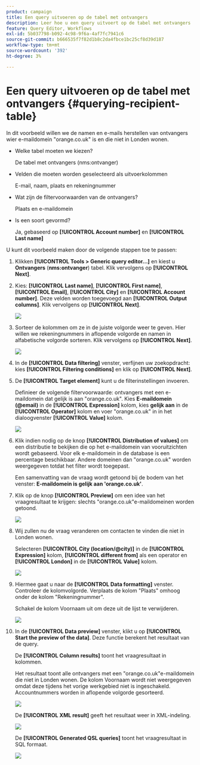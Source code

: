 ```yaml
---
product: campaign
title: Een query uitvoeren op de tabel met ontvangers
description: Leer hoe u een query uitvoert op de tabel met ontvangers
feature: Query Editor, Workflows
exl-id: 5b037798-b092-4c98-9f6a-4af7fc7941c6
source-git-commit: b666535f7f82d1b8c2da4fbce1bc25cf8d39d187
workflow-type: tm+mt
source-wordcount: '392'
ht-degree: 3%

---
```


# Een query uitvoeren op de tabel met ontvangers {#querying-recipient-table}



In dit voorbeeld willen we de namen en e-mails herstellen van ontvangers wier e-maildomein &quot;orange.co.uk&quot; is en die niet in Londen wonen.

* Welke tabel moeten we kiezen?

  De tabel met ontvangers (nms:ontvanger)

* Velden die moeten worden geselecteerd als uitvoerkolommen

  E-mail, naam, plaats en rekeningnummer

* Wat zijn de filtervoorwaarden van de ontvangers?

  Plaats en e-maildomein

* Is een soort gevormd?

  Ja, gebaseerd op **[!UICONTROL Account number]** en **[!UICONTROL Last name]**

U kunt dit voorbeeld maken door de volgende stappen toe te passen:

1. Klikken **[!UICONTROL Tools > Generic query editor...]** en kiest u **Ontvangers** (**nms:ontvanger**) tabel. Klik vervolgens op **[!UICONTROL Next]**.
1. Kies: **[!UICONTROL Last name]**, **[!UICONTROL First name]**, **[!UICONTROL Email]**, **[!UICONTROL City]** en **[!UICONTROL Account number]**. Deze velden worden toegevoegd aan **[!UICONTROL Output columns]**. Klik vervolgens op **[!UICONTROL Next]**.

   ![](assets/query_editor_03.png)

1. Sorteer de kolommen om ze in de juiste volgorde weer te geven. Hier willen we rekeningnummers in aflopende volgorde en namen in alfabetische volgorde sorteren. Klik vervolgens op **[!UICONTROL Next]**.

   ![](assets/query_editor_04.png)

1. In de **[!UICONTROL Data filtering]** venster, verfijnen uw zoekopdracht: kies **[!UICONTROL Filtering conditions]** en klik op **[!UICONTROL Next]**.
1. De **[!UICONTROL Target element]** kunt u de filterinstellingen invoeren.

   Definieer de volgende filtervoorwaarde: ontvangers met een e-maildomein dat gelijk is aan &quot;orange.co.uk&quot;. Kies **E-maildomein (@email)** in de **[!UICONTROL Expression]** kolom, kies **gelijk aan** in de **[!UICONTROL Operator]** kolom en voer &quot;orange.co.uk&quot; in in het dialoogvenster **[!UICONTROL Value]** kolom.

   ![](assets/query_editor_05.png)

1. Klik indien nodig op de knop **[!UICONTROL Distribution of values]** om een distributie te bekijken die op het e-maildomein van vooruitzichten wordt gebaseerd. Voor elk e-maildomein in de database is een percentage beschikbaar. Andere domeinen dan &quot;orange.co.uk&quot; worden weergegeven totdat het filter wordt toegepast.

   Een samenvatting van de vraag wordt getoond bij de bodem van het venster: **E-maildomein is gelijk aan &#39;orange.co.uk&#39;**.

1. Klik op de knop **[!UICONTROL Preview]** om een idee van het vraagresultaat te krijgen: slechts &quot;orange.co.uk&quot;e-maildomeinen worden getoond.

   ![](assets/query_editor_nveau_17.png)

1. Wij zullen nu de vraag veranderen om contacten te vinden die niet in Londen wonen.

   Selecteren **[!UICONTROL City (location/@city)]** in de **[!UICONTROL Expression]** kolom, **[!UICONTROL different from]** als een operator en **[!UICONTROL London]** in de **[!UICONTROL Value]** kolom.

   ![](assets/query_editor_08.png)

1. Hiermee gaat u naar de **[!UICONTROL Data formatting]** venster. Controleer de kolomvolgorde. Verplaats de kolom &quot;Plaats&quot; omhoog onder de kolom &quot;Rekeningnummer&quot;.

   Schakel de kolom Voornaam uit om deze uit de lijst te verwijderen.

   ![](assets/query_editor_nveau_15.png)

1. In de **[!UICONTROL Data preview]** venster, klikt u op **[!UICONTROL Start the preview of the data]**. Deze functie berekent het resultaat van de query.

   De **[!UICONTROL Column results]** toont het vraagresultaat in kolommen.

   Het resultaat toont alle ontvangers met een &quot;orange.co.uk&quot;e-maildomein die niet in Londen wonen. De kolom Voornaam wordt niet weergegeven omdat deze tijdens het vorige werkgebied niet is ingeschakeld. Accountnummers worden in aflopende volgorde gesorteerd.

   ![](assets/query_editor_nveau_12.png)

   De **[!UICONTROL XML result]** geeft het resultaat weer in XML-indeling.

   ![](assets/query_editor_nveau_13.png)

   De **[!UICONTROL Generated QSL queries]** toont het vraagresultaat in SQL formaat.

   ![](assets/query_editor_nveau_14.png)
